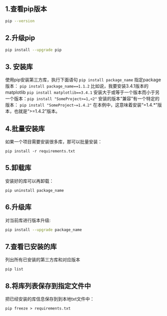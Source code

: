 ## 1.查看pip版本
```bash
pip --version
```
## 2.升级pip
```bash
pip install --upgrade pip
```
## 3. 安装库
使用pip安装第三方库，执行下面语句
`pip install package_name`
指定package版本：
`pip install package_name==1.1.2`
比如说，我要安装3.4.1版本的matplotlib
`pip install matplotlib==3.4.1`
安装大于或等于一个版本而小于另一个版本：`pip install "SomeProject>=1,<2"`
安装的版本“兼容”有一个特定的版本：
`pip install "SomeProject~=1.4.2"`
在本例中，这意味着安装“=1.4.*”版本，也就是“>=1.4.2”版本。

## 4.批量安装库
如果一个项目需要安装很多库，那可以批量安装：
```
pip install -r requirements.txt
```

## 5.卸载库
安装好的库可以再卸载：
```
pip uninstall package_name
```
## 6.升级库
对当前库进行版本升级:
```bash
pip install --upgrade package_name
```
## 7.查看已安装的库
列出所有已安装的第三方库和对应版本
```
pip list
```
## 8.将库列表保存到指定文件中
把已经安装的库信息保存到到本地txt文件中：
```
pip freeze > requirements.txt
```
